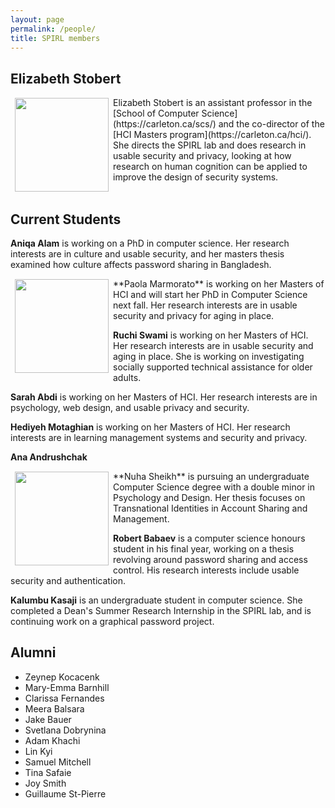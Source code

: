 ```yaml
---
layout: page
permalink: /people/
title: SPIRL members
---
```


## Elizabeth Stobert
<img src="https://spirl.scs.carleton.ca/stobert_headshot.jpeg" width="150" align="left" hspace="7" vspace="1">
 Elizabeth Stobert is an assistant professor in the [School of Computer Science](https://carleton.ca/scs/) and the co-director of the [HCI Masters program](https://carleton.ca/hci/). She directs the SPIRL lab and does research in usable security and privacy, looking at how research on human cognition can be applied to improve the design of security systems.


<br />
<br />

## Current Students


**Aniqa Alam** is working on a PhD in computer science. Her research interests are in culture and usable security, and her masters thesis examined how culture affects password sharing in Bangladesh.

<img src="https://spirl.scs.carleton.ca/marmorato_headshot.jpg" width="150" align="left" hspace="7" vspace="1">
**Paola Marmorato** is working on her Masters of HCI and will start her PhD in Computer Science next fall. Her research interests are in usable security and privacy for aging in place.

**Ruchi Swami** is working on her Masters of HCI. Her research interests are in usable security and aging in place. She is working on investigating socially supported technical assistance for older adults.

**Sarah Abdi** is working on her Masters of HCI. Her research interests are in psychology, web design, and usable privacy and security.

**Hediyeh Motaghian** is working on her Masters of HCI. Her research interests are in learning management systems and security and privacy.

**Ana Andrushchak**

<img src="https://spirl.scs.carleton.ca/sheikh_headshot.jpg" width="150" align="left" hspace="7" vspace="1">
**Nuha Sheikh** is pursuing an undergraduate Computer Science degree with a double minor in Psychology and Design. Her thesis focuses on Transnational Identities in Account Sharing and Management.

**Robert Babaev** is a computer science honours student in his final year, working on a thesis revolving around password sharing and access control. His research interests include usable security and authentication.

**Kalumbu Kasaji** is an undergraduate student in computer science. She completed a Dean's Summer Research Internship in the SPIRL lab, and is continuing work on a graphical password project.



## Alumni

* Zeynep Kocacenk
* Mary-Emma Barnhill
* Clarissa Fernandes
* Meera Balsara
* Jake Bauer
* Svetlana Dobrynina
* Adam Khachi
* Lin Kyi
* Samuel Mitchell
* Tina Safaie
* Joy Smith
* Guillaume St-Pierre 


